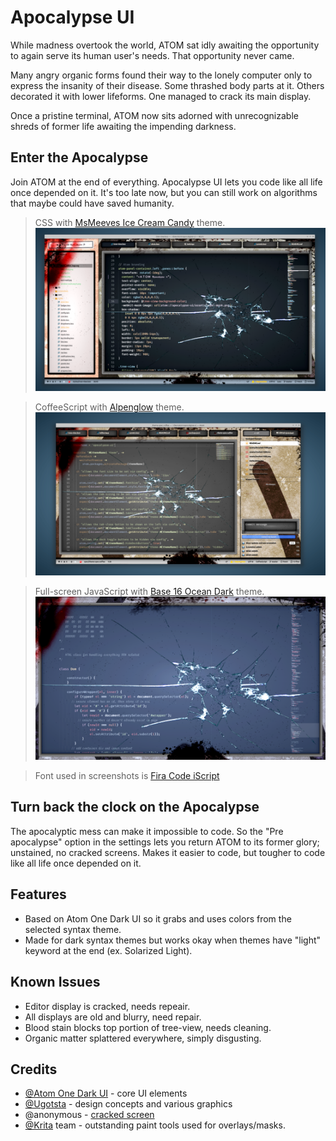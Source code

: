 # Apocalypse UI

While madness overtook the world, ATOM sat idly awaiting the opportunity to again serve its human user's needs. That opportunity never came.

Many angry organic forms found their way to the lonely computer only to express the insanity of their disease. Some thrashed body parts at it. Others decorated it with lower lifeforms. One managed to crack its main display.

Once a pristine terminal, ATOM now sits adorned with unrecognizable shreds of former life awaiting the impending darkness.

## Enter the Apocalypse

Join ATOM at the end of everything. Apocalypse UI lets you code like all life once depended on it. It's too late now, but you can still work on algorithms that maybe could have saved humanity.

> CSS with [MsMeeves Ice Cream Candy](https://atom.io/themes/msmeeves-ice-cream-candy-syntax) theme.
![CSS with MsMeeves Ice Cream Candy](screenshots/apocalypse-ui-msmeeves.png)

> CoffeeScript with [Alpenglow](https://atom.io/themes/alpenglow-atom-syntax) theme.
![CoffeeScript with Alpenglow](screenshots/apocalypse-ui-coffee-alpenglow.png)

> Full-screen JavaScript with [Base 16 Ocean Dark](https://atom.io/packages/base16-ocean-dark-syntax-theme) theme.
![JavaScript with Base 16 Ocean Dark](screenshots/apocalypse-ui-js-base16-ocean.png)

> Font used in screenshots is [Fira Code iScript](https://github.com/kencrocken/FiraCodeiScript)

## Turn back the clock on the Apocalypse
The apocalyptic mess can make it impossible to code. So the "Pre apocalypse" option in the settings lets you return ATOM to its former glory; unstained, no cracked screens. Makes it easier to code, but tougher to code like all life once depended on it.

## Features
- Based on Atom One Dark UI so it grabs and uses colors from the selected syntax theme.
- Made for dark syntax themes but works okay when themes have "light" keyword at the end (ex. Solarized Light).

## Known Issues
- Editor display is cracked, needs repeair.
- All displays are old and blurry, need repair.
- Blood stain blocks top portion of tree-view, needs cleaning.
- Organic matter splattered everywhere, simply disgusting.

## Credits
* [@Atom One Dark UI](https://github.com/atom/one-dark-ui) - core UI elements
* [@Ugotsta](https://github.com/Ugotsta) - design concepts and various graphics
* @anonymous - [cracked screen](https://imgur.com/LKBP6t6)
* [@Krita](https://krita.org/) team - outstanding paint tools used for overlays/masks.
